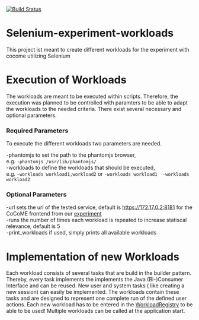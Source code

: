 <a href="https://travis-ci.org/research-iobserve/selenium-workloads"><img src="https://travis-ci.org/research-iobserve/selenium-workloads.svg?branch=master" alt="Build Status"></a>

# Selenium-experiment-workloads
This project ist meant to create different workloads for the experiment with cocome utilizing Selenium 

# Execution of Workloads
The workloads are meant to be executed within scripts.
Therefore, the execution was planned to be controlled with paramters to be able to adapt the workloads to the needed criteria.
There exist several necessary and optional parameters.

### Required Parameters
To execute the different workloads two parameters are needed.

-phantomjs to set the path to the phantomjs browser, <br> 
e.g. `-phantomjs /usr/lib/phantomjs/` <br>
-workloads to define the workloads that should be executed, <br>
e.g. `-workloads workload1,workload2` or `-workloads workload1  -workloads workload2`

### Optional Parameters
-url sets the url of the tested service, default is https://172.17.0.2:8181 for the CoCoME frontend from our [experiment](https://github.com/research-iobserve/cocome-experiment) <br>
-runs the number of times each workload is repeated to increase statiscal relevance, default is 5 <br> 
-print_workloads if used, simply prints all available workloads <br> 

# Implementation of new Workloads

Each workload consists of several tasks that are build in the builder pattern.
Thereby, every task implements the implements the Java (Bi-)Consumer Interface and can be reused.
New user and system tasks ( like creating a new session) can easily be implemented.
The workloads contain these tasks and are designed to represent one complete run of the defined user actions.
Each new workload has to be entered in the [WorkloadRegistry](https://github.com/research-iobserve/cocome-selenium-workloads/blob/master/src/main/java/org/iobserve/selenium/workloads/registry/WorkloadRegistry.java) to be able to be used!
Multiple workloads can be called at the application start.

